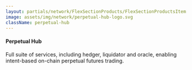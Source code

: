 ```yaml
---
layout: partials/network/FlexSectionProducts/FlexSectionProductsItem
image: assets/img/network/perpetual-hub-logo.svg
className: perpetual-hub
---
```


#### Perpetual Hub

Full suite of services, including hedger, liquidator and oracle, enabling intent-based on-chain perpetual futures trading.
